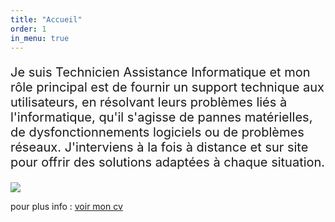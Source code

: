 ```yaml
---
title: "Accueil"
order: 1
in_menu: true
---
```

<div class="tableau"><p style="font-size: 20px;">Je suis Technicien Assistance Informatique et mon rôle principal est de fournir un support technique aux utilisateurs, en résolvant leurs problèmes liés à l'informatique, qu'il s'agisse de pannes matérielles, de dysfonctionnements logiciels ou de problèmes réseaux. J'interviens à la fois à distance et sur site pour offrir des solutions adaptées à chaque situation.</p>


<img src="images/Foaud Noir et Blanc.JPG"></div>

  
<p>pour plus info : <a href="CV_2025-01-28_Fouad_HAMA-4.pdf ">voir mon cv</a></p> 